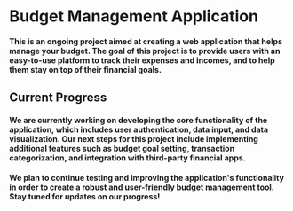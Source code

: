 # Budget Management Application
#### This is an ongoing project aimed at creating a web application that helps manage your budget. The goal of this project is to provide users with an easy-to-use platform to track their expenses and incomes, and to help them stay on top of their financial goals.
## Current Progress
#### We are currently working on developing the core functionality of the application, which includes user authentication, data input, and data visualization. Our next steps for this project include implementing additional features such as budget goal setting, transaction categorization, and integration with third-party financial apps.
#### We plan to continue testing and improving the application's functionality in order to create a robust and user-friendly budget management tool. Stay tuned for updates on our progress!